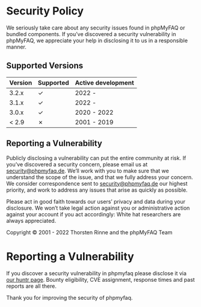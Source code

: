 # Security Policy

We seriously take care about any security issues found in phpMyFAQ or bundled components. If you’ve discovered a
security vulnerability in phpMyFAQ, we appreciate your help in disclosing it to us in a responsible manner.

## Supported Versions

| Version | Supported | Active development |
| ------- | --------- | ------------------ |
| 3.2.x   | ✓         | 2022 -             |
| 3.1.x   | ✓         | 2022 -             |
| 3.0.x   | ✓         | 2020 - 2022        |
| < 2.9   | ✗         | 2001 - 2019        |

## Reporting a Vulnerability

Publicly disclosing a vulnerability can put the entire community at risk. If you’ve discovered a security concern,
please email us at security@phpmyfaq.de. We’ll work with you to make sure that we understand the scope of the issue,
and that we fully address your concern. We consider correspondence sent to security@phpmyfaq.de our highest priority,
and work to address any issues that arise as quickly as possible.

Please act in good faith towards our users’ privacy and data during your disclosure. We won’t take legal action against
you or administrative action against your account if you act accordingly: White hat researchers are always appreciated.

Copyright © 2001 - 2022 Thorsten Rinne and the phpMyFAQ Team


# Reporting a Vulnerability

If you discover a security vulnerability in phpmyfaq please disclose it via [our huntr page](https://huntr.dev/repos/thorsten/phpmyfaq/). Bounty eligibility, CVE assignment, response times and past reports are all there.

Thank you for improving the security of phpmyfaq.